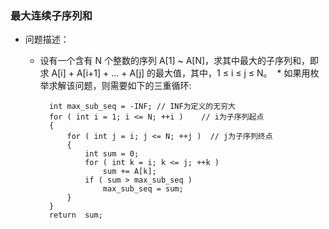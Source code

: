 ### 最大连续子序列和
* 问题描述：
	* 设有一个含有 N 个整数的序列 A[1] ~ A[N]，求其中最大的子序列和，即求 A[i] + A[i+1] + ... + A[j] 的最大值，其中，1 ≤ i ≤ j ≤ N。
  * 如果用枚举求解该问题，则需要如下的三重循环:
	 
			int max_sub_seq = -INF; // INF为定义的无穷大
			for ( int i = 1; i <= N; ++i )    // i为子序列起点
			{
				for ( int j = i; j <= N; ++j )  // j为子序列终点
				{
					int sum = 0;
					for ( int k = i; k <= j; ++k )
						sum += A[k];
					if ( sum > max_sub_seq )
						max_sub_seq = sum;
				}
			}
			return  sum;
